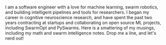 I am a software engineer with a love for machine learning, swarm robotics, and building intelligent 
pipelines and tools for researchers. I began my career in cognitive neuroscience research, 
and have spent the past two years contracting at startups and collaborating on open 
source ML projects, including SwarmOpt and PySwarms. Here is a smattering of my musings, 
including my math and swarm intelligence notes. Drop me a line, and let's nerd out!
